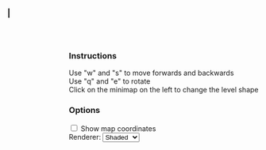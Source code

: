 <style type="text/css" scoped>
    .rayCasterContainer {
        position: relative;
        width: 100%;
        aspect-ratio: 16/9;
    }
    .overlay {
        float: left;
        position: absolute;
        right: 0;
        bottom: 0;
    }
    .rayCasterCanvas {
        border: 1px solid black;
    }
</style>

<div id="rayCasterContainer" class="rayCasterContainer">
    <canvas id="myCanvas" class="rayCasterCanvas"></canvas>
    <form id="config" class="overlay">
        <h3>Instructions</h3>
        <div>Use "w" and "s" to move forwards and backwards</div>
        <div>Use "q" and "e" to rotate</div>
        <div>Click on the minimap on the left to change the level shape</div>
        <h3>Options</h3>
        <input type="checkbox" id="configShowCoordinates" name="configShowCoordinates" value="showCoordinates">
        <label for="configShowCoordinates"> Show map coordinates</label><br>
        <label for="configRenderType">Renderer:</label>
        <select name="configRenderType" id="configRenderType">
            <option value="solid">Solid</option>
            <option value="shaded" selected>Shaded</option>
            <option value="textured">Textured</option>
        </select>
    </form>
</div>

<script type="text/javascript" src="{{ site.baseurl }}/assets/js/2022-08-30-raycast-renderer/wolfenstein-raycasting-bundle.js"></script>
<script type="text/javascript">
    function getConfig() {
        return {
            showMapCoordinates: document.getElementById('configShowCoordinates').checked,
            selectedRenderer: document.getElementById('configRenderType').value
        };
    }
    const container = document.getElementById('rayCasterContainer');
    const canvas = document.getElementById('myCanvas');
    canvas.width = container.offsetWidth;
    canvas.height = container.offsetHeight;
    const config = document.getElementById('config');
    RAYCASTING.main(canvas, config, getConfig);
</script>
